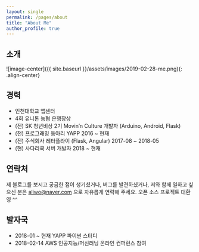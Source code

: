 ```yaml
---
layout: single
permalink: /pages/about
title: "About Me"
author_profile: true
---
```


## 소개
![image-center]({{ site.baseurl }}/assets/images/2019-02-28-me.png){: .align-center}


## 경력

* 인천대학교 앱센터
* 4회 유니톤 농협 은행장상
* (전) SK 청년비상 2기 Movin’n Culture 개발자 (Arduino, Android, Flask)
* (전) 프로그래밍 동아리 YAPP 2016 ~ 현재
* (전) 주식회사 레터플라이 (Flask, Angular) 2017-08 ~ 2018-05
* (현) 사다리쿡 서버 개발자 2018 ~ 현재


## 연락처
제 블로그를 보시고 궁금한 점이 생기셨거나, 버그를 발견하셨거나, 저와 함께 일하고 싶으신 분은
<a href="mailto:aliwo@naver.com">aliwo@naver.com</a> 으로 자유롭게 연락해 주세요.
오픈 소스 프로젝트 대환영 ^^

## 발자국


* 2018-01 ~ 현재 YAPP 파이썬 스터디
* 2018-02-14 AWS 인공지능/머신러닝 온라인 컨퍼런스 참여

